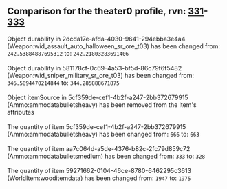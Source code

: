 ## Comparison for the theater0 profile, rvn: [331](https://github.com/PRO100KatYT/FortniteProfileRevisions/tree/main/profiles/theater0/331%20theater0.json)-[333](https://github.com/PRO100KatYT/FortniteProfileRevisions/tree/main/profiles/theater0/333%20theater0.json)

Object durability in 2dcda17e-afda-4030-9641-294ebba3e4a4 (Weapon:wid_assault_auto_halloween_sr_ore_t03) has been changed from: `242.53884887695312` to: `242.21803283691406`
<br><br>
Object durability in 581178cf-0c69-4a53-bf5d-86c79f6f5482 (Weapon:wid_sniper_military_sr_ore_t03) has been changed from: `346.5894470214844` to: `344.285888671875`
<br><br>
Object itemSource in 5cf359de-cef1-4b2f-a247-2bb372679915 (Ammo:ammodatabulletsheavy) has been removed from the item's attributes
<br><br>
The quantity of item 5cf359de-cef1-4b2f-a247-2bb372679915 (Ammo:ammodatabulletsheavy) has been changed from: `666` to: `663`
<br><br>
The quantity of item aa7c064d-a5de-4376-b82c-2fc79d859c72 (Ammo:ammodatabulletsmedium) has been changed from: `333` to: `328`
<br><br>
The quantity of item 59271662-0104-46ce-8780-6462295c3613 (WorldItem:wooditemdata) has been changed from: `1947` to: `1975`
<br><br>
